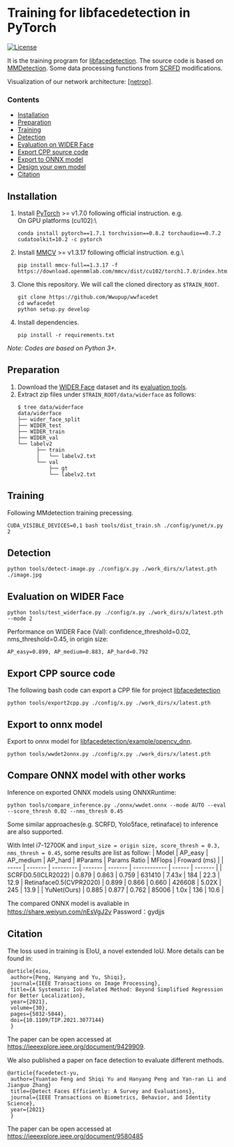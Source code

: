 # Training for libfacedetection in PyTorch

[![License](https://img.shields.io/badge/license-BSD-blue.svg)](LICENSE)

It is the training program for [libfacedetection](https://github.com/ShiqiYu/libfacedetection). The source code is based on [MMDetection](https://github.com/open-mmlab/mmdetection). Some data processing functions from [SCRFD](https://github.com/deepinsight/insightface/tree/master/detection/scrfd/mmdet) modifications.

Visualization of our network architecture: [[netron]](https://netron.app/?url=https://raw.githubusercontent.com/ShiqiYu/libfacedetection.train/master/tasks/task1/onnx/YuFaceDetectNet.onnx).


### Contents
- [Installation](#installation)
- [Preparation](#Preparation)
- [Training](#training)
- [Detection](#detection)
- [Evaluation on WIDER Face](#evaluation-on-wider-face)
- [Export CPP source code](#export-cpp-source-code)
- [Export to ONNX model](#export-to-onnx-model)
- [Design your own model](#design-your-own-model)
- [Citation](#citation)

## Installation
1. Install [PyTorch](https://pytorch.org/) >= v1.7.0 following official instruction. e.g.\
On GPU platforms (cu102):\
    ```shell
    conda install pytorch==1.7.1 torchvision==0.8.2 torchaudio==0.7.2 cudatoolkit=10.2 -c pytorch
    ```
2. Install [MMCV](https://github.com/open-mmlab/mmcv) >= v1.3.17 following official instruction. e.g.\
    ```shell
    pip install mmcv-full==1.3.17 -f https://download.openmmlab.com/mmcv/dist/cu102/torch1.7.0/index.html
    ```
3. Clone this repository. We will call the cloned directory as `$TRAIN_ROOT`.
    ```Shell
    git clone https://github.com/Wwupup/wwfacedet
    cd wwfacedet
    python setup.py develop
    ```
4. Install dependencies.
    ```shell
    pip install -r requirements.txt
    ```

_Note: Codes are based on Python 3+._

## Preparation

1. Download the [WIDER Face](http://shuoyang1213.me/WIDERFACE/) dataset and its [evaluation tools](http://shuoyang1213.me/WIDERFACE/support/eval_script/eval_tools.zip).
2. Extract zip files under `$TRAIN_ROOT/data/widerface` as follows:
    ```shell
    $ tree data/widerface
    data/widerface
    ├── wider_face_split
    ├── WIDER_test
    ├── WIDER_train
    ├── WIDER_val
    └── labelv2
          ├── train
          │   └── labelv2.txt
          └── val
              ├── gt
              └── labelv2.txt       
    ```
<!-- _NOTE: \
We relabled the WIDER Face train set using [RetinaFace](https://github.com/deepinsight/insightface/tree/master/detection/RetinaFace). New labels are in 
`$TRAIN_ROOT/data/widerface/trainset.json`, which is the COCO_format annotations file used in DALI dataloader._ -->

## Training
Following MMdetection training precessing.
```Shell
CUDA_VISIBLE_DEVICES=0,1 bash tools/dist_train.sh ./config/yunet/x.py 2
```

## Detection
```Shell
python tools/detect-image.py ./config/x.py ./work_dirs/x/latest.pth ./image.jpg 
```

## Evaluation on WIDER Face
  ```shell
  python tools/test_widerface.py ./config/x.py ./work_dirs/x/latest.pth --mode 2
  ```

Performance on WIDER Face (Val): confidence_threshold=0.02, nms_threshold=0.45, in origin size:
```
AP_easy=0.899, AP_medium=0.883, AP_hard=0.792
```

## Export CPP source code
The following bash code can export a CPP file for project [libfacedetection](https://github.com/ShiqiYu/libfacedetection)
```Shell
python tools/export2cpp.py ./config/x.py ./work_dirs/x/latest.pth
```

## Export to onnx model
Export to onnx model for [libfacedetection/example/opencv_dnn](https://github.com/ShiqiYu/libfacedetection/tree/master/example/opencv_dnn).
```shell
python tools/wwdet2onnx.py ./config/x.py ./work_dirs/x/latest.pth
```
## Compare ONNX model with other works
Inference on exported ONNX models using ONNXRuntime:
```shell
python tools/compare_inference.py ./onnx/wwdet.onnx --mode AUTO --eval --score_thresh 0.02 --nms_thresh 0.45
```
Some similar approaches(e.g. SCRFD, Yolo5face, retinaface) to inference are also supported.

With Intel i7-12700K and `input_size = origin size, score_thresh = 0.3, nms_thresh = 0.45`, some results are list as follow:
 | Model | AP_easy | AP_medium | AP_hard | #Params | Params Ratio | MFlops | Froward (ms) | 
 | ----- | ------- | --------- | ------- | ------- | ------------ | ------ | ------- | 
 | SCRFD0.5(ICLR2022) | 0.879 | 0.863 | 0.759 | 631410 | 7.43x | 184 | 22.3 | 12.9
 | Retinaface0.5(CVPR2020) | 0.899 | 0.866 | 0.660 | 426608 | 5.02X | 245 | 13.9 | 
 | YuNet(Ours) | 0.885 | 0.877 | 0.762 | 85006 | 1.0x | 136 | 10.6 |

The compared ONNX model is avaliable in https://share.weiyun.com/nEsVgJ2v Password：gydjjs

## Citation
The loss used in training is EIoU, a novel extended IoU. More details can be found in:

	@article{eiou,
	 author={Peng, Hanyang and Yu, Shiqi},
  	 journal={IEEE Transactions on Image Processing}, 
  	 title={A Systematic IoU-Related Method: Beyond Simplified Regression for Better Localization}, 
  	 year={2021},
  	 volume={30},
  	 pages={5032-5044},
	 doi={10.1109/TIP.2021.3077144}
	 }
The paper can be open accessed at https://ieeexplore.ieee.org/document/9429909.

We also published a paper on face detection to evaluate different methods.

	@article{facedetect-yu,
	 author={Yuantao Feng and Shiqi Yu and Hanyang Peng and Yan-ran Li and Jianguo Zhang}
	 title={Detect Faces Efficiently: A Survey and Evaluations},
	 journal={IEEE Transactions on Biometrics, Behavior, and Identity Science},
	 year={2021}
	 }
	 
The paper can be open accessed at https://ieeexplore.ieee.org/document/9580485